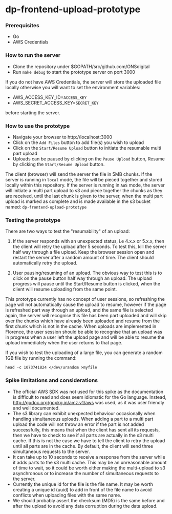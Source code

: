 # dp-frontend-upload-prototype

### Prerequisites

- Go
- AWS Credentials

### How to run the server

- Clone the repository under $GOPATH/src/github.com/ONSdigital
- Run `make debug` to start the prototype server on port 3000

If you do not have AWS Credentials, the server will store the uploaded file locally
otherwise you will want to set the environment variables:

- AWS_ACCESS_KEY_ID=`ACCESS_KEY`
- AWS_SECRET_ACCESS_KEY=`SECRET_KEY`

before starting the server.

### How to use the prototype

- Navigate your browser to http://localhost:3000
- Click on the `Add Files` button to add file(s) you wish to upload
- Click on the `Start/Resume Upload` button to initiate the resumable multi part upload
- Uploads can be paused by clicking on the `Pause Upload` button, Resume by clicking the
`Start/Resume Upload` button.

The client (browser) will send the server the file in 5MB chunks. If the server is
running in `local` mode, the file will be pieced together and stored locally within
this repository. If the server is running in `AWS` mode, the server will initiate
a multi part upload to s3 and piece together the chunks as they are received,
until the last chunk is given to the server, when the multi part upload is marked as
complete and is made available in the s3 bucket named: `dp-frontend-upload-prototype`

### Testing the prototype

There are two ways to test the "resumability" of an upload:

1) If the server responds with an unexpected status, i.e 4.x.x or 5.x.x, then the
client will retry the upload after 5 seconds. To test this, kill the server half way
through a file upload. Keep the browser session open and restart the server after
a random amount of time. The client should automatically retry the upload.

2) User pausing/resuming of an upload. The obvious way to test this is to click on the
pause button half way through an upload. The upload progress will pause until the
Start/Resume button is clicked, when the client will resume uploading from the same
point.

This prototype currently has no concept of user sessions, so refreshing the page will
not automatically cause the upload to resume, however if the page is refreshed
part way through an upload, and the same file is selected again, the server will
recognise this file has been part uploaded and will skip over the chunks which have
already been uploaded and resume from the first chunk which is not in the cache.
When uploads are implemented in Florence, the user session should be able to recognise
that an upload was in progress when a user left the upload page and will be able to
resume the upload immediately when the user returns to that page.

If you wish to test the uploading of a large file, you can generate a random 1GB file
by running the command:

`head -c 1073741824 </dev/urandom >myfile`

### Spike limitations and considerations

- The official AWS SDK was not used for this spike as the documentation is difficult
to read and does seem idiomatic for the Go language. Instead,
http://godoc.org/gopkg.in/amz.v1/aws was used, as it was user friendly and well
documented.
- The s3 library can exhibit unexpected behaviour occasionally when handling
simultaneous uploads. When adding a part to a multi part upload the code will not
throw an error if the part is not added successfully, this means that when the client
has sent all its requests, then we have to check to see if all parts are actually in
the s3 multi cache. If this is not the case we have to tell the client to retry the
upload until all parts are in the cache. By default, the client will send three
simultaneous requests to the server.
- It can take up to 10 seconds to receive a response from the server while it adds
parts to the s3 multi cache. This may be an unreasonable amount of time to wait, so it
could be worth either making the multi-upload to s3 asynchronous or to increase the
number of simultaneous requests to the server.
- Currently the unique id for the file is the file name. It may be worth creating a
unique id (uuid) to add in front of the file name to avoid conflicts when uploading
files with the same name.
- We should probably assert the checksum (MD5) is the same before and after the upload
to avoid any data corruption during the data upload.
